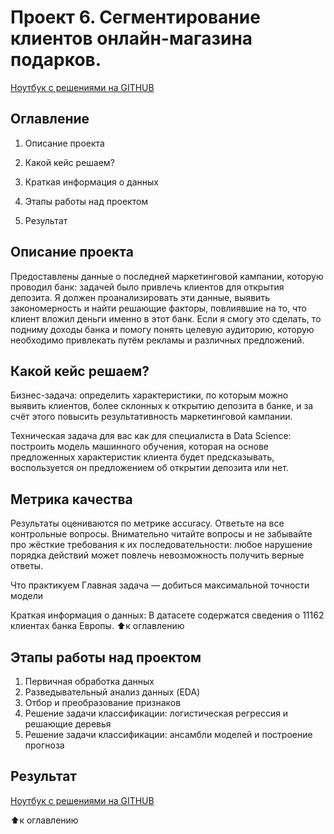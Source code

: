# Проект 6. Сегментирование клиентов онлайн-магазина подарков.


[Ноутбук с решениями на GITHUB ](https://github.com/PavelZhuravkov/sf_data_science/blob/main/project_6.0/Project-6._Ноутбук-шаблон.ipynb)

## Оглавление

1. Описание проекта

2. Какой кейс решаем?

3. Краткая информация о данных

4. Этапы работы над проектом

5. Результат

## Описание проекта

Предоставлены данные о последней маркетинговой кампании, которую проводил банк: задачей было привлечь клиентов для открытия депозита. Я должен проанализировать эти данные, выявить закономерность и найти решающие факторы, повлиявшие на то, что клиент вложил деньги именно в этот банк. Если я смогу это сделать, то подниму доходы банка и помогу понять целевую аудиторию, которую необходимо привлекать путём рекламы и различных предложений.


## Какой кейс решаем?
Бизнес-задача: определить характеристики, по которым можно выявить клиентов, более склонных к открытию депозита в банке, и за счёт этого повысить результативность маркетинговой кампании.

Техническая задача для вас как для специалиста в Data Science: построить модель машинного обучения, которая на основе предложенных характеристик клиента будет предсказывать, воспользуется он предложением об открытии депозита или нет.



## Метрика качества 

Результаты оцениваются по метрике accuracy.
Ответьте на все контрольные вопросы. Внимательно читайте вопросы и не забывайте про жёсткие требования к их последовательности: любое нарушение порядка действий может повлечь невозможность получить верные ответы.

Что практикуем Главная задача — добиться максимальной точности модели


Краткая информация о данных: В датасете содержатся сведения о 11162 клиентах банка  Европы.
:arrow_up:к оглавлению

## Этапы работы над проектом

1. Первичная обработка данных
2. Разведывательный анализ данных (EDA)
3. Отбор и преобразование признаков
4. Решение задачи классификации: логистическая регрессия и решающие деревья
5. Решение задачи классификации: ансамбли моделей и построение прогноза


## Результат


[Ноутбук с решениями на GITHUB ](https://github.com/PavelZhuravkov/sf_data_science/blob/main/project_6.0/Project-6._Ноутбук-шаблон.ipynb)

:arrow_up:к оглавлению